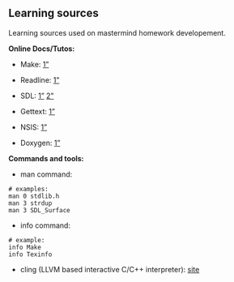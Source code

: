 Learning sources
---

Learning sources used on mastermind homework developement.

**Online Docs/Tutos:**
- Make: [1”](http://www.chemie.fu-berlin.de/chemnet/use/info/make/make_toc.html)

- Readline: [1”](http://web.mit.edu/gnu/doc/html/rlman_2.html)

- SDL: [1”](http://lazyfoo.net/tutorials/SDL/index.php) [2"](https://wiki.libsdl.org/)

- Gettext: [1”](http://www.gnu.org/software/gettext/manual/gettext.html)

- NSIS: [1”](http://nsis.sourceforge.net/Docs/)

- Doxygen: [1”](http://www.stack.nl/~dimitri/doxygen/manual/index.html)

**Commands and tools:**
- man command:
~~~~~~~~~{.sh}
# examples:
man 0 stdlib.h
man 3 strdup
man 3 SDL_Surface
~~~~~~~~~
- info command:
~~~~~~~~~{.sh}
# example:
info Make
info Texinfo
~~~~~~~~~
- cling (LLVM based interactive C/C++ interpreter): [site](https://root.cern.ch/drupal/content/cling)
